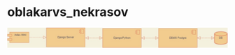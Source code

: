 ﻿# oblakarvs_nekrasov
![Диаграмма компонентов](https://github.com/npoctofiJI9/oblakarvs_nekrasov/blob/main/diagrams/1.jpg)

